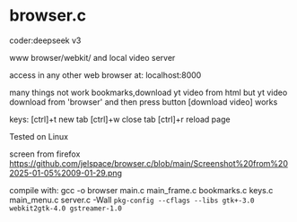 # browser.c
coder:deepseek v3

www browser/webkit/ and local video server

access in any other web browser at:
localhost:8000

many things not work bookmarks,download yt video from html
but yt video download from 'browser' and then press button [download video] works

keys:
[ctrl]+t new tab
[ctrl]+w close tab
[ctrl]+r reload page


Tested on Linux 

screen from firefox
https://github.com/jelspace/browser.c/blob/main/Screenshot%20from%202025-01-05%2009-01-29.png

compile with:
gcc -o browser main.c main_frame.c bookmarks.c keys.c main_menu.c server.c -Wall `pkg-config --cflags --libs gtk+-3.0 webkit2gtk-4.0 gstreamer-1.0`





